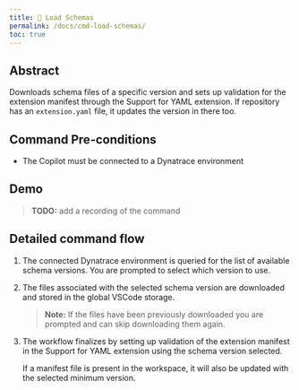 ```yaml
---
title: 📄 Load Schemas
permalink: /docs/cmd-load-schemas/
toc: true
---
```


## Abstract

Downloads schema files of a specific version and sets up validation for the extension manifest
through the Support for YAML extension. If repository has an `extension.yaml` file, it updates
the version in there too.

## Command Pre-conditions

- The Copilot must be connected to a Dynatrace environment

## Demo

> **TODO:** add a recording of the command

## Detailed command flow

1. The connected Dynatrace environment is queried for the list of available schema versions.
   You are prompted to select which version to use.

2. The files associated with the selected schema version are downloaded and stored in the
   global VSCode storage.

   > **Note:** If the files have been previously downloaded you are prompted and can skip
   > downloading them again.

3. The workflow finalizes by setting up validation of the extension manifest in the Support
   for YAML extension using the schema version selected. 
   
   If a manifest file is present in the workspace, it will also be updated with the selected
    minimum version.

